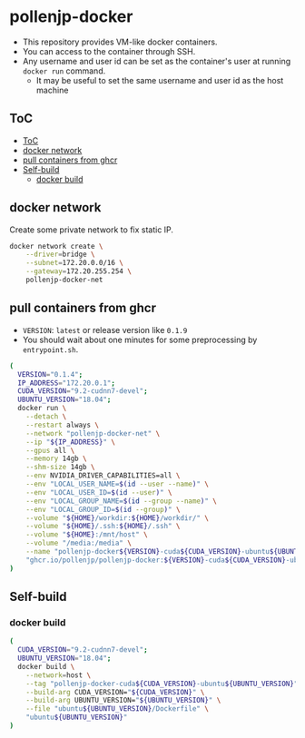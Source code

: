 # pollenjp-docker

- This repository provides VM-like docker containers.
- You can access to the container through SSH.
- Any username and user id can be set as the container's user at running `docker run` command.
  - It may be useful to set the same username and user id as the host machine

## ToC

<!-- TOC -->

- [ToC](#toc)
- [docker network](#docker-network)
- [pull containers from ghcr](#pull-containers-from-ghcr)
- [Self-build](#self-build)
  - [docker build](#docker-build)

<!-- /TOC -->

## docker network

Create some private network to fix static IP.

```sh
docker network create \
    --driver=bridge \
    --subnet=172.20.0.0/16 \
    --gateway=172.20.255.254 \
    pollenjp-docker-net
```

## pull containers from ghcr

- `VERSION`: `latest` or release version like `0.1.9`
- You should wait about one minutes for some preprocessing by `entrypoint.sh`.

```sh
(
  VERSION="0.1.4";
  IP_ADDRESS="172.20.0.1";
  CUDA_VERSION="9.2-cudnn7-devel";
  UBUNTU_VERSION="18.04";
  docker run \
    --detach \
    --restart always \
    --network "pollenjp-docker-net" \
    --ip "${IP_ADDRESS}" \
    --gpus all \
    --memory 14gb \
    --shm-size 14gb \
    --env NVIDIA_DRIVER_CAPABILITIES=all \
    --env "LOCAL_USER_NAME=$(id --user --name)" \
    --env "LOCAL_USER_ID=$(id --user)" \
    --env "LOCAL_GROUP_NAME=$(id --group --name)" \
    --env "LOCAL_GROUP_ID=$(id --group)" \
    --volume "${HOME}/workdir:${HOME}/workdir/" \
    --volume "${HOME}/.ssh:${HOME}/.ssh" \
    --volume "${HOME}:/mnt/host" \
    --volume "/media:/media" \
    --name "pollenjp-docker${VERSION}-cuda${CUDA_VERSION}-ubuntu${UBUNTU_VERSION}" \
    "ghcr.io/pollenjp/pollenjp-docker:${VERSION}-cuda${CUDA_VERSION}-ubuntu${UBUNTU_VERSION}"
)
```

## Self-build

### docker build

```sh
(
  CUDA_VERSION="9.2-cudnn7-devel";
  UBUNTU_VERSION="18.04";
  docker build \
    --network=host \
    --tag "pollenjp-docker-cuda${CUDA_VERSION}-ubuntu${UBUNTU_VERSION}" \
    --build-arg CUDA_VERSION="${CUDA_VERSION}" \
    --build-arg UBUNTU_VERSION="${UBUNTU_VERSION}" \
    --file "ubuntu${UBUNTU_VERSION}/Dockerfile" \
    "ubuntu${UBUNTU_VERSION}"
)
```
